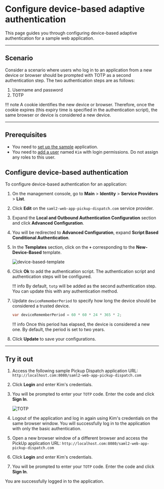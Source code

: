# Configure device-based adaptive authentication

This page guides you through configuring device-based adaptive authentication for a sample web application.

----

## Scenario

Consider a scenario where users who log in to an application from a new device or browser should be prompted with TOTP as a second authentication step. The two authentication steps are as follows:

1. Username and password
2. TOTP

!!! note
    A cookie identifies the new device or browser. Therefore, once the cookie expires (this expiry time is specified in the authentication script), the same browser or device is considered a new device.

----

## Prerequisites

- You need to [set up the sample]({{base_path}}/adaptive-auth/adaptive-auth-overview/#set-up-the-sample) application.
- You need to [add a user]({{base_path}}/guides/identity-lifecycles/admin-creation-workflow/) named `Kim` with login permissions. Do not assign any roles to this user.

## Configure device-based authentication

To configure device-based authentication for an application:

1. On the management console, go to **Main** > **Identity** > **Service Providers** > **List**.

2. Click **Edit** on the `saml2-web-app-pickup-dispatch.com` service provider.

3. Expand the **Local and Outbound Authentication Configuration** section and click **Advanced Configuration**.

4. You will be redirected to **Advanced Configuration**, expand **Script Based Conditional Authentication**.

5. In the **Templates** section, click on the **`+`** corresponding to the **New-Device-Based** template.

    ![device-based-template]({{base_path}}/assets/img/samples/device-based-template.png)

6. Click **Ok** to add the authentication script. The authentication script and authentication steps will be configured.

    !!! info
        By default, `totp` will be added as the second authentication step. You can update this with any authentication method.

7. Update `deviceRememberPeriod` to specify how long the device should be considered a trusted device.

    ``` java
    var deviceRememberPeriod = 60 * 60 * 24 * 365 * 2; 
    ```

    !!! info
        Once this period has elapsed, the device is considered a new one. By default, the period is set to two years.

8. Click **Update** to save your configurations.

----

## Try it out

1. Access the following sample Pickup Dispatch application URL: `http://localhost.com:8080/saml2-web-app-pickup-dispatch.com`

2. Click **Login** and enter Kim's credentials.

3. You will be prompted to enter your `TOTP` code. Enter the code and click **Sign In**.

    ![TOTP]({{base_path}}/assets/img/samples/totp-code-verification.png)

4. Logout of the application and log in again using Kim's credentials on the same browser window. You will successfully log in to the application with only the basic authentication.

5. Open a new browser window of a different browser and access the PickUp application URL: `http://localhost.com:8080/saml2-web-app-pickup-dispatch.com`

6. Click **Login** and enter Kim's credentials. 

7. You will be prompted to enter your `TOTP` code. Enter the code and click **Sign In**.


You are successfully logged in to the application.